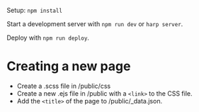 Setup: `npm install`

Start a development server with `npm run dev` or `harp server`.

Deploy with `npm run deploy`.

# Creating a new page

- Create a .scss file in /public/css
- Create a new .ejs file in /public with a `<link>` to the CSS file.
- Add the `<title>` of the page to /public/_data.json.
